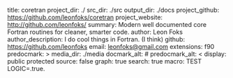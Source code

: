 title: coretran
project_dir: ./
src_dir: ./src
output_dir: ./docs
project_github: https://github.com/leonfoks/coretran
project_website: http://github.com/leonfoks/
summary: Modern well documented core Fortran routines for cleaner, smarter code.
author: Leon Foks
author_description: I do cool things in Fortran. (I think)
github: https://github.com/leonfoks
email: leonfoks@gmail.com
extensions: f90
predocmark: >
media_dir: ./media
docmark_alt: #
predocmark_alt: <
display: public
         protected
source: false
graph: true
search: true
macro: TEST
       LOGIC=.true.
            
